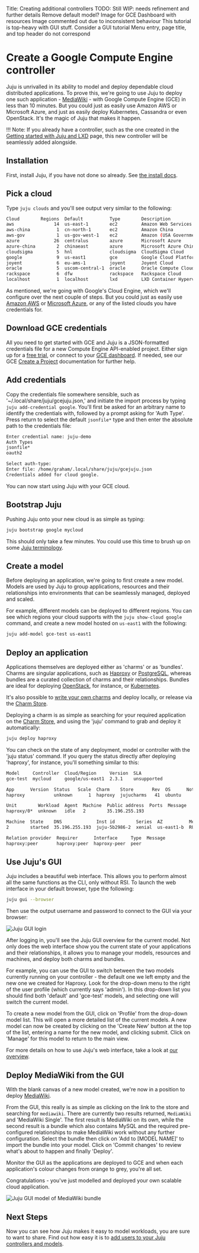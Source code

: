 Title: Creating additional controllers
TODO:  Still WIP: needs refinement and further details
       Remove default model?
       Image for GCE Dashboard with resources
       Image commented out due to inconsistent behaviour
       This tutorial is top-heavy with GUI stuff. Consider a GUI tutorial
       Menu entry, page title, and top header do not correspond

# Create a Google Compute Engine controller

Juju is unrivalled in its ability to model and deploy dependable cloud
distributed applications. To prove this, we're going to use Juju to deploy one
such application - [MediaWiki][mediawiki] - with Google Compute Engine (GCE) in
less than 10 minutes. But you could just as easily use Amazon AWS or Microsoft
Azure, and just as easily deploy Kubernetes, Cassandra or even OpenStack. It's
the magic of Juju that makes it happen.

!!! Note:
    If you already have a controller, such as the one created in the
    [Getting started with Juju and LXD][tut-lxd] page, this new controller will
    be seamlessly added alongside.

## Installation

First, install Juju, if you have not done so already. See
[the install docs][install].

## Pick a cloud

Type `juju clouds` and you'll see output very similar to the following:

```bash
Cloud        Regions  Default          Type        Description
aws               14  us-east-1        ec2         Amazon Web Services
aws-china          1  cn-north-1       ec2         Amazon China
aws-gov            1  us-gov-west-1    ec2         Amazon (USA Government)
azure             26  centralus        azure       Microsoft Azure
azure-china        2  chinaeast        azure       Microsoft Azure China
cloudsigma         5  hnl              cloudsigma  CloudSigma Cloud
google             9  us-east1         gce         Google Cloud Platform
joyent             6  eu-ams-1         joyent      Joyent Cloud
oracle             5  uscom-central-1  oracle      Oracle Compute Cloud Service
rackspace          6  dfw              rackspace   Rackspace Cloud
localhost          1  localhost        lxd         LXD Container Hypervisor
```

As mentioned, we're going with Google's Cloud Engine, which we'll
configure over the next couple of steps. But you could just as easily use
[Amazon AWS][helpaws] or [Microsoft Azure][helpazure], or any of the listed
clouds you have credentials for.

## Download GCE credentials

All you need to get started with GCE and Juju is a JSON-formatted credentials
file for a new Compute Engine API-enabled project. Either sign up for a
[free trial][gcetrial], or connect to your [GCE dashboard][gcedashboard].
If needed, see our GCE [Create a Project][gcenewproject] documentation for
further help.

## Add credentials

Copy the credentials file somewhere sensible, such as
'~/.local/share/juju/gcejuju.json,' and initiate the import process by typing
`juju add-credential google`. You'll first be asked for an arbitrary name
to identify the credentials with, followed by a prompt asking for 'Auth
Type'. Press return to select the default `jsonfile*` type and then enter the
absolute path to the credentials file:

```bash
Enter credential name: juju-demo
Auth Types
jsonfile*
oauth2

Select auth-type:
Enter file: /home/graham/.local/share/juju/gcejuju.json
Credentials added for cloud google.
```

You can now start using Juju with your GCE cloud.

## Bootstrap Juju

Pushing Juju onto your new cloud is as simple as typing:

```bash
juju bootstrap google mycloud
```

This should only take a few minutes. You could use this time to brush up on
some [Juju terminology][jujuterms].

## Create a model

Before deploying an application, we're going to first create a new model.
Models are used by Juju to group applications, resources and their relationships
into environments that can be seamlessly managed, deployed and scaled.

For example, different models can be deployed to different regions. You can see
which regions your cloud supports with the `juju show-cloud google` command,
and create a new model hosted on `us-east1` with the following:

```bash
juju add-model gce-test us-east1
```

## Deploy an application

Applications themselves are deployed either as 'charms' or as 'bundles'. Charms
are singular applications, such as [Haproxy][charmhaproxy] or
[PostgreSQL][charmpsql], whereas bundles are a curated collection of charms and
their relationships. Bundles are ideal for deploying
[OpenStack][bundleopenstack], for instance, or [Kubernetes][bundlekubernetes].

It's also possible to [write your own charms][diycharm] and deploy locally, or
release via the [Charm Store][charmstore].

Deploying a charm is as simple as searching for your required application on
the [Charm Store][charmstore], and using the 'juju' command to grab and deploy it
automatically:

```bash
juju deploy haproxy
```

You can check on the state of any deployment, model or controller with the
'juju status' command. If you query the status directly after deploying
'haproxy', for instance, you'll something similar to this:

<!-- JUJUVERSION: 2.3.1-xenial-amd64 -->
<!-- JUJUCOMMAND: juju status -->
```bash
Model     Controller  Cloud/Region     Version  SLA
gce-test  mycloud     google/us-east1  2.3.1    unsupported

App      Version  Status   Scale  Charm    Store       Rev  OS      Notes
haproxy           unknown      1  haproxy  jujucharms   41  ubuntu  

Unit        Workload  Agent  Machine  Public address  Ports  Message
haproxy/0*  unknown   idle   2        35.196.255.193         

Machine  State    DNS             Inst id        Series  AZ          Message
2        started  35.196.255.193  juju-5b2986-2  xenial  us-east1-b  RUNNING

Relation provider  Requirer      Interface     Type  Message
haproxy:peer       haproxy:peer  haproxy-peer  peer
```

## Use Juju's GUI

Juju includes a beautiful web interface. This allows you to perform almost all
the same functions as the CLI, only without RSI. To launch the web interface in
your default browser, type the following:

```bash
juju gui --browser
```

Then use the output username and password to connect to the GUI via your
browser:

![Juju GUI login](media/tut-gce-gui_login280.png)

After logging in, you'll see the Juju GUI overview for the current model. Not
only does the web interface show you the current state of your applications and
their relationships, it allows you to manage your models, resources and
machines, and deploy both charms and bundles.

For example, you can use the GUI to switch between the two models currently
running on your controller - the default one we left empty and the new one we
created for Haproxy. Look for the drop-down menu to the right of the user
profile (which currently says 'admin'). In this drop-down list you should
find both 'default' and 'gce-test' models, and selecting one will switch the
current model.

<!-- REMOVED DUE TO INCONSISTENT BEHAVIOUR WITH JUJU 2.2.2
No app/model are visible in the GUI
![Juju GUI model switching menu](media/tut-gce-gui_model21.png)
 -->

To create a new model from the GUI, click on 'Profile' from the drop-down model
list. This will open a more detailed list of the current models. A new model
can now be created by clicking on the 'Create New' button at the top of the
list, entering a name for the new model, and clicking submit. Click on 'Manage'
for this model to return to the main view.

For more details on how to use Juju's web interface, take a look at
[our overview][jujugui].

## Deploy MediaWiki from the GUI

With the blank canvas of a new model created, we're now in a position to deploy
[MediaWiki][mediawiki].

From the GUI, this really is as simple as clicking on the link to the store and
searching for `mediawiki`. There are currently two results returned,
`MediaWiki` and 'MediaWiki Single'. The first result is MediaWiki on its own,
while the second result is a bundle which also contains MySQL and the required
pre-configured relationships to make MediaWiki work without any further
configuration. Select the bundle then click on 'Add to [MODEL NAME]' to import
the bundle into your model. Click on 'Commit changes' to review what's about to
happen and finally 'Deploy'.

Monitor the GUI as the applications are deployed to GCE and when each
application's colour changes from orange to grey, you're all set.

Congratulations - you've just modelled and deployed your own scalable cloud
application.

![Juju GUI model of MediaWiki bundle](media/tut-gce-gui_mediawiki.png)

## Next Steps

Now you can see how Juju makes it easy to model workloads, you are sure
to want to share. Find out how easy it is to
[add users to your Juju controllers and models][tutuser].


<!-- LINKS -->

[tut-lxd]: ./tut-lxd.html
[helpaws]: ./help-aws.html
[helpazure]: ./help-azure.html
[gcetrial]: https://console.cloud.google.com/freetrial
[gcedashboard]: https://console.cloud.google.com
[gcenewproject]: ./help-google.html#create-a-project
[install]: ./reference-install.html
[jujuterms]: ./juju-concepts.html
[charmhaproxy]: https://jujucharms.com/haproxy/37
[charmpsql]: https://jujucharms.com/postgresql/105
[bundleopenstack]: https://jujucharms.com/openstack-base/
[bundlekubernetes]: https://jujucharms.com/canonical-kubernetes/
[charmstore]: https://jujucharms.com/store
[diycharm]: ./developer-getting-started.html
[jujugui]: ./controllers-gui.html
[tutuser]: ./tut-users.html
[mediawiki]: https://www.mediawiki.org/wiki/MediaWiki
